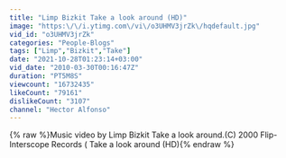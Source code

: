```yaml
---
title: "Limp Bizkit Take a look around (HD)"
image: "https:\/\/i.ytimg.com\/vi\/o3UHMV3jrZk\/hqdefault.jpg"
vid_id: "o3UHMV3jrZk"
categories: "People-Blogs"
tags: ["Limp","Bizkit","Take"]
date: "2021-10-28T01:23:14+03:00"
vid_date: "2010-03-30T00:16:47Z"
duration: "PT5M8S"
viewcount: "16732435"
likeCount: "79161"
dislikeCount: "3107"
channel: "Hector Alfonso"
---
```

{% raw %}Music video by Limp Bizkit Take a look around.(C) 2000 Flip-Interscope Records ( Take a look around (HD){% endraw %}
